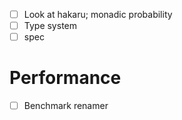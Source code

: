 - [ ] Look at hakaru; monadic probability
- [ ] Type system
- [ ] spec
# Performance
- [ ] Benchmark renamer
